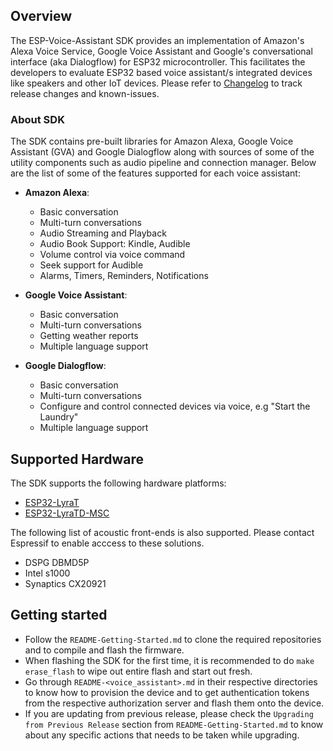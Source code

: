 ## Overview

The ESP-Voice-Assistant SDK provides an implementation of Amazon's Alexa Voice Service, Google Voice Assistant and Google's conversational interface (aka Dialogflow) for ESP32 microcontroller. This facilitates the developers to evaluate ESP32 based voice assistant/s integrated devices like speakers and other IoT devices. Please refer to [Changelog](CHANGELOG.md) to track release changes and known-issues.

### About SDK

The SDK contains pre-built libraries for Amazon Alexa, Google Voice Assistant (GVA) and Google Dialogflow along with sources of some of the utility components such as audio pipeline and connection manager. Below are the list of some of the features supported for each voice assistant:
* **Amazon Alexa**:
    * Basic conversation
    * Multi-turn conversations
    * Audio Streaming and Playback
    * Audio Book Support: Kindle, Audible
    * Volume control via voice command
    * Seek support for Audible
    * Alarms, Timers, Reminders, Notifications

* **Google Voice Assistant**:
    * Basic conversation
    * Multi-turn conversations
    * Getting weather reports
    * Multiple language support

* **Google Dialogflow**:
    * Basic conversation
    * Multi-turn conversations
    * Configure and control connected devices via voice, e.g "Start the Laundry"
    * Multiple language support

## Supported Hardware

The SDK supports the following hardware platforms:
* [ESP32-LyraT](https://www.espressif.com/en/products/hardware/esp32-lyrat)
* [ESP32-LyraTD-MSC](https://www.espressif.com/en/products/hardware/esp32-lyratd-msc)

The following list of acoustic front-ends is also supported. Please contact Espressif to enable acccess to these solutions.
* DSPG DBMD5P
* Intel s1000
* Synaptics CX20921

## Getting started

* Follow the `README-Getting-Started.md` to clone the required repositories and to compile and flash the firmware.
* When flashing the SDK for the first time, it is recommended to do `make erase_flash` to wipe out entire flash and start out fresh.
* Go through `README-<voice_assistant>.md` in their respective directories to know how to provision the device and to get authentication tokens from the respective authorization server and flash them onto the device.
* If you are updating from previous release, please check the `Upgrading from Previous Release` section from `README-Getting-Started.md` to know about any specific actions that needs to be taken while upgrading.
